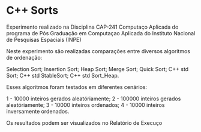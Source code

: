 # C++ Sorts

Experimento realizado na Disciplina CAP-241 Computaço Aplicada do programa de Pós Graduação em Computaçao Aplicada do Instituto Nacional de Pesquisas Espaciais (INPE)


Neste experimento são realizadas comparações entre diversos algoritmos de ordenação:

Selection Sort;
Insertion Sort;
Heap Sort;
Merge Sort;
Quick Sort;
C++ std Sort;
C++ std StableSort;
C++ std Sort_Heap.

Esses algoritmos foram testados em diferentes cenários:

1 - 10000 inteiros gerados aleatóriamente;
2 - 100000 inteiros gerados aleatóriamente;
3 - 10000 inteiros ordenados;
4 - 10000 inteiros inversamente ordenados.

Os resultados podem ser visualizados no Relatório de Execuço
